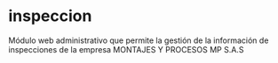 # inspeccion
Módulo web administrativo que permite la gestión de la información de inspecciones de la empresa MONTAJES Y PROCESOS MP S.A.S
